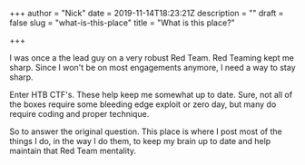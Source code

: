 +++
author = "Nick"
date = 2019-11-14T18:23:21Z
description = ""
draft = false
slug = "what-is-this-place"
title = "What is this place?"

+++


I was once a the lead guy on a very robust Red Team.  Red Teaming kept me sharp. Since I won't be on most engagements anymore, I need a way to stay sharp.

Enter HTB CTF's. These help keep me somewhat up to date. Sure, not all of the boxes require some bleeding edge exploit or zero day, but many do require coding and proper technique.

So to answer the original question. This place is where I post most of the things I do, in the way I do them, to keep my brain up to date and help maintain that Red Team mentality.

